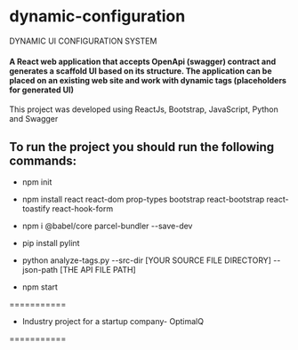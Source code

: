 # dynamic-configuration
DYNAMIC UI CONFIGURATION SYSTEM

#### A React web application that accepts OpenApi (swagger) contract and generates a scaffold UI based on its structure. The application can be placed on an existing web site and work with dynamic tags (placeholders for generated UI)
This project was developed using ReactJs, Bootstrap, JavaScript, Python and Swagger


## To run the project you should run the following commands:
- npm init
- npm install react react-dom prop-types bootstrap react-bootstrap react-toastify react-hook-form
- npm i @babel/core parcel-bundler --save-dev 

- pip install pylint
- python analyze-tags.py --src-dir [YOUR SOURCE FILE DIRECTORY] --json-path [THE API FILE PATH]
- npm start


===========

- Industry project for a startup company- OptimalQ

===========
